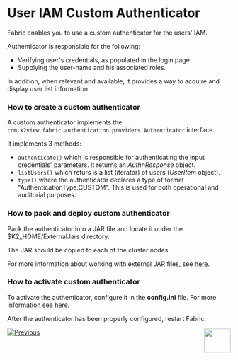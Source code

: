 # User IAM Custom Authenticator

Fabric enables you to use a custom authenticator for the users' IAM.

Authenticator is responsible for the following: 

- Verifying user's credentials, as populated in the login page.
- Supplying the user-name and his associated roles. 

In addition, when relevant and available, it provides a way to acquire and display user list information. 


### How to create a custom authenticator

A custom authenticator implements the  `com.k2view.fabric.authentication.providers.Authenticator` interface.

It implements 3 methods:

- `authenticate()` which is responsible for authenticating the input credentials' parameters. It returns an *AuthnResponse* object.
- `listUsers()` which returs is a list (iterator) of users (*UserItem* object).
- `type()` where the authenticator declares a type of format "AuthenticationType.CUSTOM". This is used for both operational and auditorial purposes.  


### How to pack and deploy custom authenticator

Pack the authenticator into a JAR file and locate it under the $K2_HOME/ExternalJars directory.

The JAR should be copied to each of the cluster nodes.

For more information about working with external JAR files, see [here](/articles/31_external_resources/01_external_jars.md).

### How to activate custom authenticator

To activate the authenticator, configure it in the **config.ini** file. For more information see [here]().

After the authenticator has been properly configured, restart Fabric.



[![Previous](/articles/images/Previous.png)](/articles/26_fabric_security/16_user_IAM_auditing.md)[<img align="right" width="60" height="54" src="/articles/images/Next.png">](/articles/26_fabric_security/18_FIPS_implementation.md)

